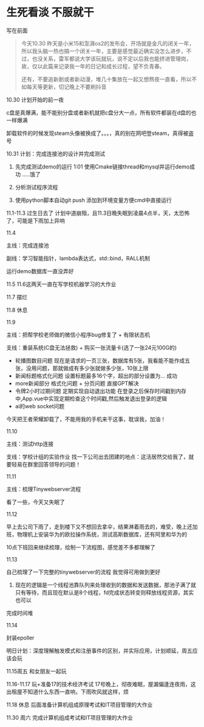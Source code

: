 # 生死看淡 不服就干

写在前面

> 今天10.30 昨天是小米15和澎湃os2的发布会，开场就是金凡的闭关一年，所以我头脑一热也搞一个闭关一年，主要是感觉最近确实没怎么进步，不过，也没关系，雷军都说大学该玩就玩，说不定以后我也能挤进管理岗，故，仅以此篇来记录我一年的日记和成长过程，望不负青春。
>
> 还有，不要追新剧或者新动漫，堆几十集放在一起又想熬夜一直看，所以不如每天等更新，切记晚上不要刷抖音

10.30 计划开始的前一夜

c盘是真爆满，能不能别分盘或者新机就把c盘分大一点，所有软件都装在d盘的也一样爆满

卸载软件的时候发现steam头像被换成了。。。，真的别在网吧登steam，真得被盗号



10.31 计划：完成连接池的设计并完成测试

1. 先完成测试demo的运行   1:01 使用Cmake链接thread和mysql并运行demo成功     .....饿了
2. 分析测试程序流程

3. 使用python脚本自动git push 添加到环境变量方便cmd中直接运行

11.1-11.3 过生日去了 计划中道崩殂，且11.3日晚失眠到凌晨4点半，天，太恐怖了，可能是下雨加上异响

11.4 

主线：完成连接池

副线：学习智能指针，lambda表达式，std::bind，RALL机制

运行demo数据库一直没弄好

11.5 11.6这两天一直在写学校机器学习的大作业

11.7 摆烂    

11.8 休息

11.9  

主线：把帮学校老师做的微信小程序bug修复了 + 有限状态机

支线：重装系统(C盘无法拯救) + 购买一张流量卡(选了一张24元100G的)

* 轮播图数目问题 现在是请求的一页三张，数据库有5张，我看能不能作成五张，没用问题，那就做成有多少张就做多少张，10张上限
* 新闻标题格式化问题  设置标题最多16个字，超出的部分设置为...   成功
* more新闻部分 格式化问题 + 分页问题  直接GPT解决
* 令牌2小时过期问题 定期实现自动退出功能 在登录之后保存时间戳到内存中,App.vue中实现定期检查这个时间戳,然后触发退出登录的逻辑
* ai的web socket问题

今天把王者荣耀卸载了，不能用我的手机来干这事，耽误我，加油！

 11.10

主线：测试http连接

支线：学校计组的实验作业    找一下公司出去团建的地点：这活居然交给我了，就要轻易在群里回答领导的问题！

11.11 

主线：梳理Tinywebserver流程

看了一些，今天又失眠了

11.12

早上去公司下雨了，走到楼下又不想回去拿伞，结果淋着雨去的，难受，晚上还加班，物理机上安装华为的欧拉操作系统，测试高斯数据库，还有阿里和华为的

10点下班回来继续梳理，绘制一下流程图，感觉差不多都理解了

11.13 

自己梳理了一下完整的tinywebserver的流程 我觉得可用做到更好

1. 现在的逻辑是一个线程池靠队列来处理收到的数据和发送数据，那池子满了就只有等待，而且现在默认是8个线程，fd完成状态转变则释放线程资源，其实也可以

完成时间堆

11.14

封装epoller

明日计划：深度理解触发模式和注册事件的区别，并实际应用，计划顺延，周五应该会玩

11.15周五 和女朋友一起玩

11.16-11.17 玩+准备17的技术经济考试  17号晚上，彻夜难眠，屋漏偏逢连夜雨，这出租屋不知道什么东西一直响，下雨吹风就这样，烦

11.18 休息 后面准备计算机组成原理考试和IT项目管理的大作业

11.30 周六 完成计算机组成考试和IT项目管理的大作业

